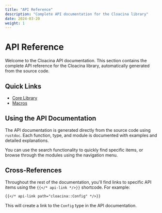 ```yaml
---
title: "API Reference"
description: "Complete API documentation for the Cloacina library"
date: 2024-03-20
weight: 1
---
```


# API Reference

Welcome to the Cloacina API documentation. This section contains the complete API reference for the Cloacina library, automatically generated from the source code.

## Quick Links

- [Core Library](/api/cloacina/index.html)
- [Macros](/api/cloacina_macros/index.html)

## Using the API Documentation

The API documentation is generated directly from the source code using `rustdoc`. Each function, type, and module is documented with examples and detailed explanations.

You can use the search functionality to quickly find specific items, or browse through the modules using the navigation menu.

## Cross-References

Throughout the rest of the documentation, you'll find links to specific API items using the `{{</* api-link */>}}` shortcode. For example:

```markdown
{{</* api-link path="cloacina::Config" */>}}
```

This will create a link to the `Config` type in the API documentation.
